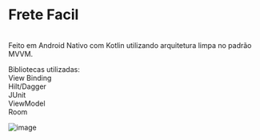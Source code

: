 # Frete Facil

<br/>
Feito em Android Nativo com Kotlin utilizando arquitetura limpa no padrão MVVM.

Bibliotecas utilizadas: 
<br/>
View Binding
<br/>
Hilt/Dagger
<br/>
JUnit
<br/>
ViewModel
<br/>
Room

![image](https://user-images.githubusercontent.com/76526974/170783000-41bff0e1-d196-4c2a-ac10-0225241419cb.png)
